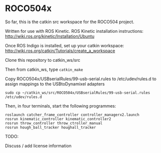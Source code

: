 # ROCO504x

So far, this is the catkin src workspace for the ROCO504 project.

Written for use with ROS Kinetic.
ROS Kinetic installation instructions: http://wiki.ros.org/kinetic/Installation/Ubuntu

Once ROS Indigo is installed, set up your catkin workspace: http://wiki.ros.org/catkin/Tutorials/create_a_workspace

Clone this repository to catkin_ws/src

Then from catkin_ws, type `catkin_make`

Copy ROCO504x/USBserialRules/99-usb-serial.rules to /etc/udev/rules.d to assign mappings to the USBtoDynamixel adapters
```
sudo cp ~/catkin_ws/src/ROCO504x/USBserialRules/99-usb-serial.rules /etc/udev/rules.d
```
Then, in four terminals, start the following programmes:
```
roslaunch catcher_frame_controller controller_managerx2.launch
rosrun kinematic_controller kinematic_controller2 
rosrun throw_controller throw_ctroller_manual 
rosrun hough_ball_tracker houghall_tracker 
```


TODO:


Discuss / add license information
